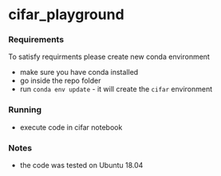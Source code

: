# cifar_playground

### Requirements

To satisfy requirments please create new conda environment
* make sure you have conda installed
* go inside the repo folder
* run `conda env update` - it will create the `cifar` environment

### Running
* execute code in cifar notebook

### Notes
* the code was tested on Ubuntu 18.04